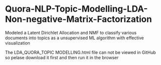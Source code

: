# Quora-NLP-Topic-Modelling-LDA-Non-negative-Matrix-Factorization
Modeled a Latent Dirichlet Allocation and NMF to classify various documents into topics  as a unsupervised ML algorithm with effective visualization


The LDA_QUORA_TOPIC MODELLING.html file can not be viewed in GitHub so pelase download it first and then run it in the browser

